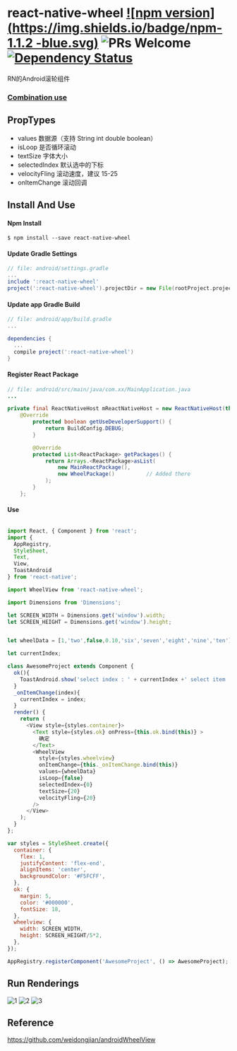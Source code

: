 # react-native-wheel [![npm version](https://img.shields.io/badge/npm-1.1.2 -blue.svg)](https://www.npmjs.com/package/react-native-wheel) ![PRs Welcome](https://img.shields.io/badge/PRs-welcome-brightgreen.svg) <a href="https://david-dm.org/shexiaoheng/react-native-wheel"><img src="https://david-dm.org/shexiaoheng/react-native-wheel.svg" alt="Dependency Status"></a>
RN的Android滚轮组件

### [Combination use](https://github.com/beefe/react-native-picker)

## PropTypes
* values            数据源（支持 String int double boolean）
* isLoop            是否循环滚动
* textSize          字体大小
* selectedIndex     默认选中的下标
* velocityFling     滚动速度，建议 15-25
* onItemChange      滚动回调

## Install And Use

#### Npm Install

```shell
$ npm install --save react-native-wheel
```

#### Update Gradle Settings
```gradle
// file: android/settings.gradle
...
include ':react-native-wheel'
project(':react-native-wheel').projectDir = new File(rootProject.projectDir, '../node_modules/react-native-wheel/android')
```

#### Update app Gradle Build

```gradle
// file: android/app/build.gradle
...

dependencies {
  ...
  compile project(':react-native-wheel')
}
```

#### Register React Package

```java
// file: android/src/main/java/com.xx/MainApplication.java
...

private final ReactNativeHost mReactNativeHost = new ReactNativeHost(this) {
    @Override
        protected boolean getUseDeveloperSupport() {
            return BuildConfig.DEBUG;
        }

        @Override
        protected List<ReactPackage> getPackages() {
            return Arrays.<ReactPackage>asList(
                new MainReactPackage(),
                new WheelPackage()          // Added there
            );
        }
    };

```

#### Use

```js

import React, { Component } from 'react';
import {
  AppRegistry,
  StyleSheet,
  Text,
  View,
  ToastAndroid
} from 'react-native';

import WheelView from 'react-native-wheel';

import Dimensions from 'Dimensions';

let SCREEN_WIDTH = Dimensions.get('window').width;
let SCREEN_HEIGHT = Dimensions.get('window').height;


let wheelData = [1,'two',false,0.10,'six','seven','eight','nine','ten'];

let currentIndex;

class AwesomeProject extends Component {
  ok(){
    ToastAndroid.show('select index : ' + currentIndex +' select item : ' + wheelData[currentIndex] ,ToastAndroid.SHORT);
  }
  _onItemChange(index){
    currentIndex = index;
  }
  render() {
    return (
      <View style={styles.container}>
        <Text style={styles.ok} onPress={this.ok.bind(this)} >
          确定
        </Text>
        <WheelView
          style={styles.wheelview}
          onItemChange={this._onItemChange.bind(this)}
          values={wheelData}
          isLoop={false}
          selectedIndex={0}
          textSize={20}
          velocityFling={20}
        />
      </View>
    );
  }
};

var styles = StyleSheet.create({
  container: {
    flex: 1,
    justifyContent: 'flex-end',
    alignItems: 'center',
    backgroundColor: '#F5FCFF',
  },
  ok: {
    margin: 5,
    color: '#000000',
    fontSize: 18,
  },
  wheelview: {
    width: SCREEN_WIDTH,
    height: SCREEN_HEIGHT/5*2,
  },
});

AppRegistry.registerComponent('AwesomeProject', () => AwesomeProject);

```

## Run Renderings
![1](/img/1.jpg)
![2](/img/2.jpg)
![3](/img/3.jpg)

## Reference
https://github.com/weidongjian/androidWheelView
